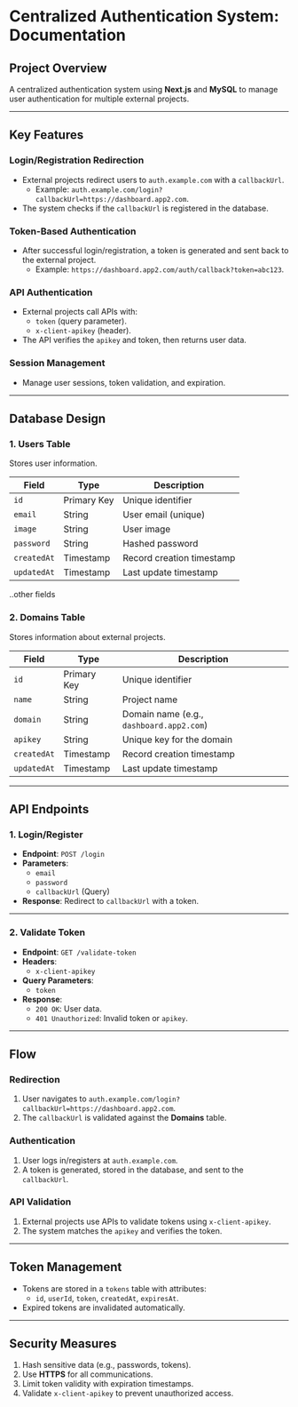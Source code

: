 # Centralized Authentication System: Documentation

## Project Overview

A centralized authentication system using **Next.js** and **MySQL** to manage user authentication for multiple external projects.

---

## Key Features

### Login/Registration Redirection

- External projects redirect users to `auth.example.com` with a `callbackUrl`.
  - Example: `auth.example.com/login?callbackUrl=https://dashboard.app2.com`.
- The system checks if the `callbackUrl` is registered in the database.

### Token-Based Authentication

- After successful login/registration, a token is generated and sent back to the external project.
  - Example: `https://dashboard.app2.com/auth/callback?token=abc123`.

### API Authentication

- External projects call APIs with:
  - `token` (query parameter).
  - `x-client-apikey` (header).
- The API verifies the `apikey` and token, then returns user data.

### Session Management

- Manage user sessions, token validation, and expiration.

---

## Database Design

### 1. Users Table

Stores user information.

| Field       | Type        | Description               |
| ----------- | ----------- | ------------------------- |
| `id`        | Primary Key | Unique identifier         |
| `email`     | String      | User email (unique)       |
| `image`     | String      | User image                |
| `password`  | String      | Hashed password           |
| `createdAt` | Timestamp   | Record creation timestamp |
| `updatedAt` | Timestamp   | Last update timestamp     |

..other fields

### 2. Domains Table

Stores information about external projects.

| Field       | Type        | Description                              |
| ----------- | ----------- | ---------------------------------------- |
| `id`        | Primary Key | Unique identifier                        |
| `name`      | String      | Project name                             |
| `domain`    | String      | Domain name (e.g., `dashboard.app2.com`) |
| `apikey`    | String      | Unique key for the domain                |
| `createdAt` | Timestamp   | Record creation timestamp                |
| `updatedAt` | Timestamp   | Last update timestamp                    |

---

## API Endpoints

### 1. Login/Register

- **Endpoint**: `POST /login`
- **Parameters**:
  - `email`
  - `password`
  - `callbackUrl` (Query)
- **Response**: Redirect to `callbackUrl` with a token.

---

### 2. Validate Token

- **Endpoint**: `GET /validate-token`
- **Headers**:
  - `x-client-apikey`
- **Query Parameters**:
  - `token`
- **Response**:
  - `200 OK`: User data.
  - `401 Unauthorized`: Invalid token or `apikey`.

---

## Flow

### Redirection

1. User navigates to `auth.example.com/login?callbackUrl=https://dashboard.app2.com`.
2. The `callbackUrl` is validated against the **Domains** table.

### Authentication

1. User logs in/registers at `auth.example.com`.
2. A token is generated, stored in the database, and sent to the `callbackUrl`.

### API Validation

1. External projects use APIs to validate tokens using `x-client-apikey`.
2. The system matches the `apikey` and verifies the token.

---

## Token Management

- Tokens are stored in a `tokens` table with attributes:
  - `id`, `userId`, `token`, `createdAt`, `expiresAt`.
- Expired tokens are invalidated automatically.

---

## Security Measures

1. Hash sensitive data (e.g., passwords, tokens).
2. Use **HTTPS** for all communications.
3. Limit token validity with expiration timestamps.
4. Validate `x-client-apikey` to prevent unauthorized access.
